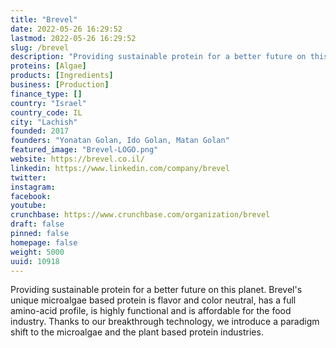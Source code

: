 ```yaml
---
title: "Brevel"
date: 2022-05-26 16:29:52
lastmod: 2022-05-26 16:29:52
slug: /brevel
description: "Providing sustainable protein for a better future on this planet. Brevel's unique microalgae based protein is flavor and color neutral, has a full amino-acid profile, is highly functional and is affordable for the food industry. Thanks to our breakthrough technology, we introduce a paradigm shift to the microalgae and the plant based protein industries."
proteins: [Algae]
products: [Ingredients]
business: [Production]
finance_type: []
country: "Israel"
country_code: IL
city: "Lachish"
founded: 2017
founders: "Yonatan Golan, Ido Golan, Matan Golan"
featured_image: "Brevel-LOGO.png"
website: https://brevel.co.il/
linkedin: https://www.linkedin.com/company/brevel
twitter: 
instagram: 
facebook: 
youtube: 
crunchbase: https://www.crunchbase.com/organization/brevel
draft: false
pinned: false
homepage: false
weight: 5000
uuid: 10918
---
```

Providing sustainable protein for a better future on this planet. Brevel's unique microalgae based protein is flavor and color neutral, has a full amino-acid profile, is highly functional and is affordable for the food industry. Thanks to our breakthrough technology, we introduce a paradigm shift to the microalgae and the plant based protein industries.
